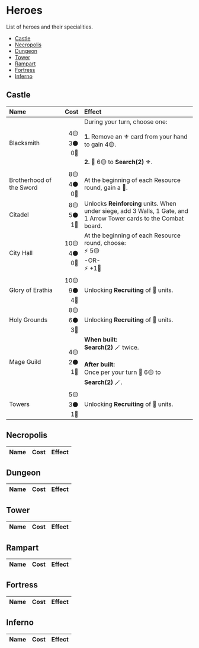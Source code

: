 # Heroes

List of heroes and their specialities.

<!-- MarkdownTOC autolink="true" autoanchor="true" -->

- [Castle](#castle)
- [Necropolis](#necropolis)
- [Dungeon](#dungeon)
- [Tower](#tower)
- [Rampart](#rampart)
- [Fortress](#fortress)
- [Inferno](#inferno)

<!-- /MarkdownTOC -->

<a id="castle"></a>
## Castle

| Name | Cost | Effect |
| :--- | ---: | :--- |
| Blacksmith | 4🟡 3⚫️ 0🔴 | During your turn, choose one:<br><br>**1.** Remove an ⚜️ card from your hand to gain 4🟡.<br><br>**2.** 🫳 6🟡 to **Search(2)** ⚜️. |
| Brotherhood of the Sword | 8🟡 4⚫️ 0🔴 | At the beginning of each Resource round, gain a 💛. |
| Citadel | 8🟡 5⚫️ 1🔴 | Unlocks **Reinforcing** units. When under siege, add 3 Walls, 1 Gate, and 1 Arrow Tower cards to the Combat board. |
| City Hall | 10🟡 4⚫️ 0🔴 | At the beginning of each Resource round, choose:<br>⚡️ 5🟡<br>-OR-<br>⚡️ +1🐎 |
| Glory of Erathia | 10🟡 9⚫️ 4🔴 | Unlocking **Recruiting** of 🥇 units. |
| Holy Grounds | 8🟡 6⚫️ 3🔴 | Unlocking **Recruiting** of 🥈 units. |
| Mage Guild | 4🟡 2⚫️ 1🔴 | **When built:**<br>**Search(2)** 🪄 twice.<br><br>**After built:**<br>Once per your turn 🫳 6🟡 to **Search(2)** 🪄. |
| Towers | 5🟡 3⚫️ 1🔴 | Unlocking **Recruiting** of 🥉 units. |

<a id="necropolis"></a>
## Necropolis

| Name | Cost | Effect |
| :--- | ---: | :--- |

<a id="dungeon"></a>
## Dungeon

| Name | Cost | Effect |
| :--- | ---: | :--- |

<a id="tower"></a>
## Tower

| Name | Cost | Effect |
| :--- | ---: | :--- |

<a id="rampart"></a>
## Rampart

| Name | Cost | Effect |
| :--- | ---: | :--- |

<a id="fortress"></a>
## Fortress

| Name | Cost | Effect |
| :--- | ---: | :--- |

<a id="inferno"></a>
## Inferno

| Name | Cost | Effect |
| :--- | ---: | :--- |
